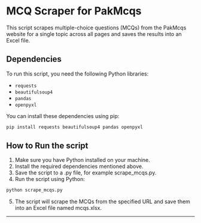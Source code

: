 # MCQ Scraper for PakMcqs

This script scrapes multiple-choice questions (MCQs) from the PakMcqs website for a single topic across all pages and saves the results into an Excel file.

## Dependencies

To run this script, you need the following Python libraries:
- `requests`
- `beautifulsoup4`
- `pandas`
- `openpyxl`

You can install these dependencies using pip:

```bash
pip install requests beautifulsoup4 pandas openpyxl
```
## How to Run the script
1. Make sure you have Python installed on your machine.
2. Install the required dependencies mentioned above.
3. Save the script to a .py file, for example scrape_mcqs.py.
4. Run the script using Python:
```bash
python scrape_mcqs.py
```

5. The script will scrape the MCQs from the specified URL and save them into an Excel file named mcqs.xlsx.

<hr>
